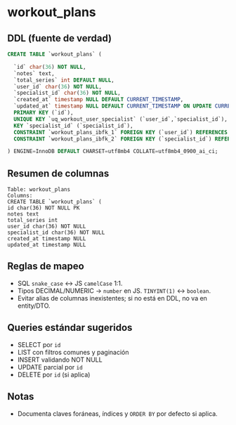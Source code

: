 # workout_plans

## DDL (fuente de verdad)
```sql
CREATE TABLE `workout_plans` (

  `id` char(36) NOT NULL,
  `notes` text,
  `total_series` int DEFAULT NULL,
  `user_id` char(36) NOT NULL,
  `specialist_id` char(36) NOT NULL,
  `created_at` timestamp NULL DEFAULT CURRENT_TIMESTAMP,
  `updated_at` timestamp NULL DEFAULT CURRENT_TIMESTAMP ON UPDATE CURRENT_TIMESTAMP,
  PRIMARY KEY (`id`),
  UNIQUE KEY `uq_workout_user_specialist` (`user_id`,`specialist_id`),
  KEY `specialist_id` (`specialist_id`),
  CONSTRAINT `workout_plans_ibfk_1` FOREIGN KEY (`user_id`) REFERENCES `users` (`id`),
  CONSTRAINT `workout_plans_ibfk_2` FOREIGN KEY (`specialist_id`) REFERENCES `users` (`id`)

) ENGINE=InnoDB DEFAULT CHARSET=utf8mb4 COLLATE=utf8mb4_0900_ai_ci;
```

## Resumen de columnas
```
Table: workout_plans
Columns:
CREATE TABLE `workout_plans` (
id char(36) NOT NULL PK
notes text
total_series int
user_id char(36) NOT NULL
specialist_id char(36) NOT NULL
created_at timestamp NULL
updated_at timestamp NULL
```

## Reglas de mapeo
- SQL `snake_case` ↔ JS `camelCase` 1:1.
- Tipos DECIMAL/NUMERIC → `number` en JS. `TINYINT(1)` ↔ `boolean`.
- Evitar alias de columnas inexistentes; si no está en DDL, no va en entity/DTO.

## Queries estándar sugeridos
- SELECT por `id`
- LIST con filtros comunes y paginación
- INSERT validando NOT NULL
- UPDATE parcial por `id`
- DELETE por `id` (si aplica)

## Notas
- Documenta claves foráneas, índices y `ORDER BY` por defecto si aplica.
